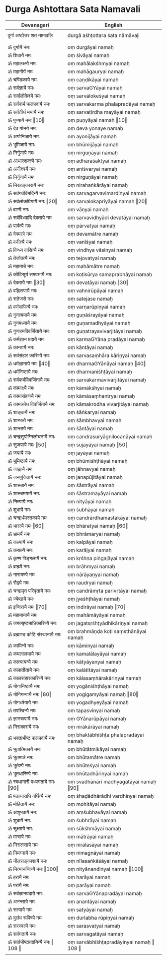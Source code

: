 # Durga Ashtottara Sata Namavali

| Devanagari | English |
| ------ | ------ |
|  |  |
| दुर्गा अष्टोत्तर शत नामावलि   | durgā aśhṭottara śata nāmāvaḻi   |
|  |  |
|  |  |
| ॐ दुर्गायै नमः   | oṃ durgāyai namaḥ   |
| ॐ शिवायै नमः   | oṃ śivāyai namaḥ   |
| ॐ महालक्ष्म्यै नमः   | oṃ mahālakśhmyai namaḥ   |
| ॐ महागौर्यै नमः   | oṃ mahāgauryai namaḥ   |
| ॐ चण्डिकायै नमः   | oṃ caṇḍikāyai namaḥ   |
| ॐ सर्वज्ञायै नमः   | oṃ sarvaGYāyai namaḥ   |
| ॐ सर्वालोकेश्यै नमः   | oṃ sarvālokeśyai namaḥ   |
| ॐ सर्वकर्म फलप्रदायै नमः   | oṃ sarvakarma phalapradāyai namaḥ   |
| ॐ सर्वतीर्ध मयायै नमः   | oṃ sarvatīrdha mayāyai namaḥ   |
| ॐ पुण्यायै नमः ‖10‖   | oṃ puṇyāyai namaḥ ‖10‖   |
| ॐ देव योनये नमः   | oṃ deva yonaye namaḥ   |
| ॐ अयोनिजायै नमः   | oṃ ayonijāyai namaḥ   |
| ॐ भूमिजायै नमः   | oṃ bhūmijāyai namaḥ   |
| ॐ निर्गुणायै नमः   | oṃ nirguṇāyai namaḥ   |
| ॐ आधारशक्त्यै नमः   | oṃ ādhāraśaktyai namaḥ   |
| ॐ अनीश्वर्यै नमः   | oṃ anīśvaryai namaḥ   |
| ॐ निर्गुणायै नमः   | oṃ nirguṇāyai namaḥ   |
| ॐ निरहङ्कारायै नमः   | oṃ nirahaṅkārāyai namaḥ   |
| ॐ सर्वगर्वविमर्दिन्यै नमः   | oṃ sarvagarvavimardinyai namaḥ   |
| ॐ सर्वलोकप्रियायै नमः ‖20‖   | oṃ sarvalokapriyāyai namaḥ ‖20‖   |
| ॐ वाण्यै नमः   | oṃ vāṇyai namaḥ   |
| ॐ सर्वविध्यादि देवतायै नमः   | oṃ sarvavidhyādi devatāyai namaḥ   |
| ॐ पार्वत्यै नमः   | oṃ pārvatyai namaḥ   |
| ॐ देवमात्रे नमः   | oṃ devamātre namaḥ   |
| ॐ वनीश्यै नमः   | oṃ vanīśyai namaḥ   |
| ॐ विन्ध्य वासिन्यै नमः   | oṃ vindhya vāsinyai namaḥ   |
| ॐ तेजोवत्यै नमः   | oṃ tejovatyai namaḥ   |
| ॐ महामात्रे नमः   | oṃ mahāmātre namaḥ   |
| ॐ कोटिसूर्य समप्रभायै नमः   | oṃ koṭisūrya samaprabhāyai namaḥ   |
| ॐ देवतायै नमः ‖30‖   | oṃ devatāyai namaḥ ‖30‖   |
| ॐ वह्निरूपायै नमः   | oṃ vahnirūpāyai namaḥ   |
| ॐ सतेजसे नमः   | oṃ satejase namaḥ   |
| ॐ वर्णरूपिण्यै नमः   | oṃ varṇarūpiṇyai namaḥ   |
| ॐ गुणाश्रयायै नमः   | oṃ guṇāśrayāyai namaḥ   |
| ॐ गुणमध्यायै नमः   | oṃ guṇamadhyāyai namaḥ   |
| ॐ गुणत्रयविवर्जितायै नमः   | oṃ guṇatrayavivarjitāyai namaḥ   |
| ॐ कर्मज्ञान प्रदायै नमः   | oṃ karmaGYāna pradāyai namaḥ   |
| ॐ कान्तायै नमः   | oṃ kāntāyai namaḥ   |
| ॐ सर्वसंहार कारिण्यै नमः   | oṃ sarvasaṃhāra kāriṇyai namaḥ   |
| ॐ धर्मज्ञानायै नमः ‖40‖   | oṃ dharmaGYānāyai namaḥ ‖40‖   |
| ॐ धर्मनिष्टायै नमः   | oṃ dharmaniśhṭāyai namaḥ   |
| ॐ सर्वकर्मविवर्जितायै नमः   | oṃ sarvakarmavivarjitāyai namaḥ   |
| ॐ कामाक्ष्यै नमः   | oṃ kāmākśhyai namaḥ   |
| ॐ कामासंहन्त्र्यै नमः   | oṃ kāmāsaṃhantryai namaḥ   |
| ॐ कामक्रोध विवर्जितायै नमः   | oṃ kāmakrodha vivarjitāyai namaḥ   |
| ॐ शाङ्कर्यै नमः   | oṃ śāṅkaryai namaḥ   |
| ॐ शाम्भव्यै नमः   | oṃ śāmbhavyai namaḥ   |
| ॐ शान्तायै नमः   | oṃ śāntāyai namaḥ   |
| ॐ चन्द्रसुर्याग्निलोचनायै नमः   | oṃ candrasuryāgnilocanāyai namaḥ   |
| ॐ सुजयायै नमः ‖50‖   | oṃ sujayāyai namaḥ ‖50‖   |
| ॐ जयायै नमः   | oṃ jayāyai namaḥ   |
| ॐ भूमिष्ठायै नमः   | oṃ bhūmiśhṭhāyai namaḥ   |
| ॐ जाह्नव्यै नमः   | oṃ jāhnavyai namaḥ   |
| ॐ जनपूजितायै नमः   | oṃ janapūjitāyai namaḥ   |
| ॐ शास्त्रायै नमः   | oṃ śāstrāyai namaḥ   |
| ॐ शास्त्रमयायै नमः   | oṃ śāstramayāyai namaḥ   |
| ॐ नित्यायै नमः   | oṃ nityāyai namaḥ   |
| ॐ शुभायै नमः   | oṃ śubhāyai namaḥ   |
| ॐ चन्द्रार्धमस्तकायै नमः   | oṃ candrārdhamastakāyai namaḥ   |
| ॐ भारत्यै नमः ‖60‖   | oṃ bhāratyai namaḥ ‖60‖   |
| ॐ भ्रामर्यै नमः   | oṃ bhrāmaryai namaḥ   |
| ॐ कल्पायै नमः   | oṃ kalpāyai namaḥ   |
| ॐ कराल्यै नमः   | oṃ karāḻyai namaḥ   |
| ॐ कृष्ण पिङ्गलायै नमः   | oṃ kṛśhṇa piṅgaḻāyai namaḥ   |
| ॐ ब्राह्म्यै नमः   | oṃ brāhmyai namaḥ   |
| ॐ नारायण्यै नमः   | oṃ nārāyaṇyai namaḥ   |
| ॐ रौद्र्यै नमः   | oṃ raudryai namaḥ   |
| ॐ चन्द्रामृत परिवृतायै नमः   | oṃ candrāmṛta parivṛtāyai namaḥ   |
| ॐ ज्येष्ठायै नमः   | oṃ jyeśhṭhāyai namaḥ   |
| ॐ इन्दिरायै नमः ‖70‖   | oṃ indirāyai namaḥ ‖70‖   |
| ॐ महामायायै नमः   | oṃ mahāmāyāyai namaḥ   |
| ॐ जगत्सृष्ट्याधिकारिण्यै नमः   | oṃ jagatsṛśhṭyādhikāriṇyai namaḥ   |
| ॐ ब्रह्माण्ड कोटि संस्थानायै नमः   | oṃ brahmāṇḍa koṭi saṃsthānāyai namaḥ   |
| ॐ कामिन्यै नमः   | oṃ kāminyai namaḥ   |
| ॐ कमलालयायै नमः   | oṃ kamalālayāyai namaḥ   |
| ॐ कात्यायन्यै नमः   | oṃ kātyāyanyai namaḥ   |
| ॐ कलातीतायै नमः   | oṃ kalātītāyai namaḥ   |
| ॐ कालसंहारकारिण्यै नमः   | oṃ kālasaṃhārakāriṇyai namaḥ   |
| ॐ योगानिष्ठायै नमः   | oṃ yogāniśhṭhāyai namaḥ   |
| ॐ योगिगम्यायै नमः ‖80‖   | oṃ yogigamyāyai namaḥ ‖80‖   |
| ॐ योगध्येयायै नमः   | oṃ yogadhyeyāyai namaḥ   |
| ॐ तपस्विन्यै नमः   | oṃ tapasvinyai namaḥ   |
| ॐ ज्ञानरूपायै नमः   | oṃ GYānarūpāyai namaḥ   |
| ॐ निराकारायै नमः   | oṃ nirākārāyai namaḥ   |
| ॐ भक्ताभीष्ट फलप्रदायै नमः   | oṃ bhaktābhīśhṭa phalapradāyai namaḥ   |
| ॐ भूतात्मिकायै नमः   | oṃ bhūtātmikāyai namaḥ   |
| ॐ भूतमात्रे नमः   | oṃ bhūtamātre namaḥ   |
| ॐ भूतेश्यै नमः   | oṃ bhūteśyai namaḥ   |
| ॐ भूतधारिण्यै नमः   | oṃ bhūtadhāriṇyai namaḥ   |
| ॐ स्वधानारी मध्यगतायै नमः ‖90‖   | oṃ svadhānārī madhyagatāyai namaḥ ‖90‖   |
| ॐ षडाधाराधि वर्धिन्यै नमः   | oṃ śhaḍādhārādhi vardhinyai namaḥ   |
| ॐ मोहितायै नमः   | oṃ mohitāyai namaḥ   |
| ॐ अंशुभवायै नमः   | oṃ aṃśubhavāyai namaḥ   |
| ॐ शुभ्रायै नमः   | oṃ śubhrāyai namaḥ   |
| ॐ सूक्ष्मायै नमः   | oṃ sūkśhmāyai namaḥ   |
| ॐ मात्रायै नमः   | oṃ mātrāyai namaḥ   |
| ॐ निरालसायै नमः   | oṃ nirālasāyai namaḥ   |
| ॐ निमग्नायै नमः   | oṃ nimagnāyai namaḥ   |
| ॐ नीलसङ्काशायै नमः   | oṃ nīlasaṅkāśāyai namaḥ   |
| ॐ नित्यानन्दिन्यै नमः ‖100‖   | oṃ nityānandinyai namaḥ ‖100‖   |
| ॐ हरायै नमः   | oṃ harāyai namaḥ   |
| ॐ परायै नमः   | oṃ parāyai namaḥ   |
| ॐ सर्वज्ञानप्रदायै नमः   | oṃ sarvaGYānapradāyai namaḥ   |
| ॐ अनन्तायै नमः   | oṃ anantāyai namaḥ   |
| ॐ सत्यायै नमः   | oṃ satyāyai namaḥ   |
| ॐ दुर्लभ रूपिण्यै नमः   | oṃ durlabha rūpiṇyai namaḥ   |
| ॐ सरस्वत्यै नमः   | oṃ sarasvatyai namaḥ   |
| ॐ सर्वगतायै नमः   | oṃ sarvagatāyai namaḥ   |
| ॐ सर्वाभीष्टप्रदायिन्यै नमः ‖ 108 ‖   | oṃ sarvābhīśhṭapradāyinyai namaḥ ‖ 108 ‖   |
|  |  |
